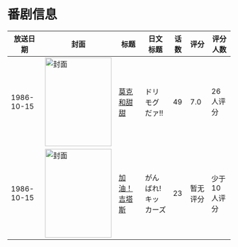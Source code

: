 # 番剧信息

|放送日期|封面|标题|日文标题|话数|评分|评分人数|
|---|---|---|---|---|---|---|
|1986-10-15|<img src="https://lain.bgm.tv/pic/cover/c/6d/84/33533_r815L.jpg" alt="封面" style="width:150px;height:200px;object-fit:cover;">|[莫克和甜甜](https://bangumi.tv/subject/33533)|ドリモグだァ!!|49|7.0|26人评分|
|1986-10-15|<img src="https://lain.bgm.tv/pic/cover/c/f2/65/56995_hJWLq.jpg" alt="封面" style="width:150px;height:200px;object-fit:cover;">|[加油！吉塔斯](https://bangumi.tv/subject/56995)|がんばれ!キッカーズ|23|暂无评分|少于10人评分|
